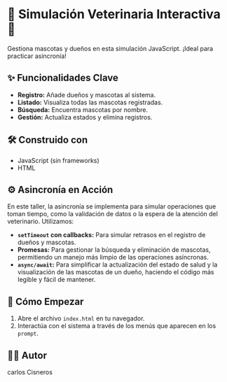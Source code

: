 # 🐾 Simulación Veterinaria Interactiva 🐾

Gestiona mascotas y dueños en esta simulación JavaScript. ¡Ideal para practicar asincronía!

## ✨ Funcionalidades Clave

*   **Registro:** Añade dueños y mascotas al sistema.
*   **Listado:** Visualiza todas las mascotas registradas.
*   **Búsqueda:** Encuentra mascotas por nombre.
*   **Gestión:** Actualiza estados y elimina registros.

## 🛠️ Construido con

*   JavaScript (sin frameworks)
*   HTML

## ⚙️ Asincronía en Acción

En este taller, la asincronía se implementa para simular operaciones que toman tiempo, como la validación de datos o la espera de la atención del veterinario. Utilizamos:

*   **`setTimeout` con callbacks:** Para simular retrasos en el registro de dueños y mascotas.
*   **Promesas:** Para gestionar la búsqueda y eliminación de mascotas, permitiendo un manejo más limpio de las operaciones asíncronas.
*   **`async/await`:** Para simplificar la actualización del estado de salud y la visualización de las mascotas de un dueño, haciendo el código más legible y fácil de mantener.

## 🚀 Cómo Empezar

1.  Abre el archivo `index.html` en tu navegador.
2.  Interactúa con el sistema a través de los menús que aparecen en los `prompt`.



## 🙋‍♂️ Autor

carlos Cisneros 
